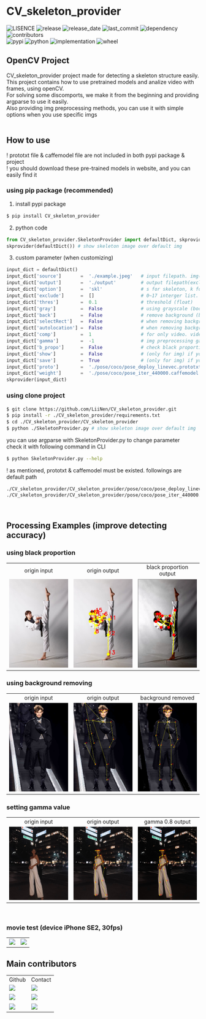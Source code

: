 # CV_skeleton_provider
![LISENCE](https://img.shields.io/github/license/LiiNen/CV_skeleton_provider)
![release](https://img.shields.io/github/v/release/LiiNen/CV_skeleton_provider)
![release_date](https://img.shields.io/github/release-date/LiiNen/CV_skeleton_provider)
![last_commit](https://img.shields.io/github/last-commit/LiiNen/CV_skeleton_provider)
![dependency](https://img.shields.io/librariesio/github/LiiNen/CV_skeleton_provider)
![contributors](https://img.shields.io/github/contributors/LiiNen/CV_skeleton_provider)
<br>
![pypi](https://img.shields.io/pypi/v/CV_skeleton_provider)
![python](https://img.shields.io/pypi/pyversions/CV_skeleton_provider)
![implementation](https://img.shields.io/pypi/implementation/CV_skeleton_provider)
![wheel](https://img.shields.io/pypi/wheel/CV_skeleton_provider)

## OpenCV Project
CV_skeleton_provider project made for detecting a skeleton structure easily. <br>
This project contains how to use pretrained models and analize video with frames, using openCV. <br>
For solving some discomports, we make it from the beginning and providing argparse to use it easily. <br>
Also providing img preprocessing methods, you can use it with simple options when you use specific imgs <br>
<br>

## How to use
! prototxt file & caffemodel file are not included in both pypi package & project <br>
! you should download these pre-trained models in website, and you can easily find it <br>
### using pip package (recommended)
1. install pypi package
```bash
$ pip install CV_skeleton_provider
```
2. python code
```python
from CV_skeleton_provider.SkeletonProvider import defaultDict, skprovider
skprovider(defaultDict()) # show skeleton image over default img
```
3. custom parameter (when customizing)
```python
input_dict = defaultDict()
input_dict['source']       =  './example.jpeg'   # input filepath. img(jpg, jpeg, png) or video(mp4, avi, mkv) supported
input_dict['output']       =  './output'         # output filepath(exclude format). file format will be set by automatically.
input_dict['option']       =  'skl'              # s for skeleton, k for keypoints, l for label. if string include these char, show it
input_dict['exclude']      =  []                 # 0~17 interger list. that point will not be shown on result.
input_dict['thres']        =  0.1                # threshold (float)
input_dict['gray']         =  False              # using grayscale (bool)
input_dict['back']         =  False              # remove background (bool)
input_dict['selectRect']   =  False              # when removing background, you can set the object(human) size by drag img (bool)
input_dict['autolocation'] =  False              # when removing background, code will automatically 'detect' human (bool)
input_dict['comp']         =  1                  # for only video. video frame will be reduced to 1/comp (int)
input_dict['gamma']        =  -1                 # img preprocessing gamma value. under 0 means not processing gamma (float)
input_dict['b_propo']      =  False              # check black proportion and preprocessing reducing black part (bool)
input_dict['show']         =  False              # (only for img) if you want to show img with cv2.imshow, set to True (bool)
input_dict['save']         =  True               # (only for img) if you want not to save file in local, set to False (bool)
input_dict['proto']        =  './pose/coco/pose_deploy_linevec.prototxt'    # prototxt filepath
input_dict['weight']       =  './pose/coco/pose_iter_440000.caffemodel'     # caffemodel filepath
skprovider(input_dict)
```

### using clone project
```bash
$ git clone https://github.com/LiiNen/CV_skeleton_provider.git
$ pip install -r ./CV_skeleton_provider/requirements.txt
$ cd ./CV_skeleton_provider/CV_skeleton_provider
$ python ./SkeletonProvider.py # show skeleton image over default img
```
you can use argparse with SkeletonProvider.py to change parameter <br>
check it with following command in CLI
```bash
$ python SkeletonProvider.py --help
```
! as mentioned, prototxt & caffemodel must be existed. followings are default path <br>
```
./CV_skeleton_provider/CV_skeleton_provider/pose/coco/pose_deploy_linevec.prototxt
./CV_skeleton_provider/CV_skeleton_provider/pose/coco/pose_iter_440000.caffemodel
```
<br>

## Processing Examples (improve detecting accuracy)
### using black proportion
<table>
  <tr>
    <td align='center' width='33%'>origin input</td>
    <td align='center' width='33%'>origin output</td>
    <td align='center' width='33%'>black proportion output</td>
  </tr>
  <tr>
    <td align='center'><img src="/readme_img/prop_origin.jpg"/></td>
    <td align='center'><img src="/readme_img/prop_output.jpg"/></td>
    <td align='center'><img src="/readme_img/prop_process.png"/></td>
  </tr>
</table>

### using background removing
<table>
  <tr>
    <td align='center' width='33%'>origin input</td>
    <td align='center' width='33%'>origin output</td>
    <td align='center' width='33%'>background removed</td>
  </tr>
  <tr>
    <td align='center'><img src="/readme_img/back_origin.jpg"/></td>
    <td align='center'><img src="/readme_img/back_output.jpg"/></td>
    <td align='center'><img src="/readme_img/back_process.jpg"/></td>
  </tr>
</table>

### setting gamma value
<table>
  <tr>
    <td align='center' width='33%'>origin input</td>
    <td align='center' width='33%'>origin output</td>
    <td align='center' width='33%'>gamma 0.8 output</td>
  </tr>
  <tr>
    <td align='center'><img src="/readme_img/gamma_origin.jpg"/></td>
    <td align='center'><img src="/readme_img/gamma_output.jpg"/></td>
    <td align='center'><img src="/readme_img/gamma_process.jpg"/></td>
  </tr>
</table>
<br>

### movie test (device iPhone SE2, 30fps)
<table>
  <tr>
    <td align='center' width="50%"><img src="/readme_img/sg1_output.gif"/></td>
    <td align='center' width="50%"><img src="/readme_img/sg2_output.gif"/></td>
  </tr>
</table>

## Main contributors
<table>
  <tr><td align='center'>Github</td><td align='center'>Contact</td></tr>
  <tr><td><a href="https://github.com/LiiNen"><img src="http://img.shields.io/badge/LiiNen-655ced?style=social&logo=github"/></td>
  <td><a href="mailto:kjeonghoon065@gmail.com"><img src="https://img.shields.io/static/v1?label=&message=kjeonghoon065@gmail.com&color=green&style=flat-square&logo=gmail"></td></tr>
  <tr><td><a href="https://github.com/Seunggyun98"><img src="http://img.shields.io/badge/Seunggyun98-655ced?style=social&logo=github"/></td>
  <td><a href="mailto:dmstmdrbs98@gmail.com"><img src="https://img.shields.io/static/v1?label=&message=dmstmdrbs98@gmail.com&color=green&style=flat-square&logo=gmail"></td></tr>
  <tr><td><a href="https://github.com/Coreight98"><img src="http://img.shields.io/badge/Coreight98-655ced?style=social&logo=github"/></td>
  <td><a href="mailto:maxcha98@ajou.ac.kr"><img src="https://img.shields.io/static/v1?label=&message=maxcha98@ajou.ac.kr&color=green&style=flat-square&logo=gmail"></td></tr>

